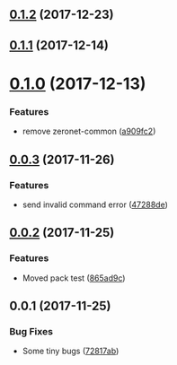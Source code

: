 <a name="0.1.2"></a>
## [0.1.2](https://github.com/ZeroNetJS/zeronet-swarm/compare/v0.1.1...v0.1.2) (2017-12-23)



<a name="0.1.1"></a>
## [0.1.1](https://github.com/ZeroNetJS/zeronet-swarm/compare/v0.1.0...v0.1.1) (2017-12-14)



<a name="0.1.0"></a>
# [0.1.0](https://github.com/ZeroNetJS/zeronet-swarm/compare/v0.0.3...v0.1.0) (2017-12-13)


### Features

* remove zeronet-common ([a909fc2](https://github.com/ZeroNetJS/zeronet-swarm/commit/a909fc2))



<a name="0.0.3"></a>
## [0.0.3](https://github.com/ZeroNetJS/zeronet-js/compare/v0.0.2...v0.0.3) (2017-11-26)


### Features

* send invalid command error ([47288de](https://github.com/ZeroNetJS/zeronet-js/commit/47288de))



<a name="0.0.2"></a>
## [0.0.2](https://github.com/ZeroNetJS/zeronet-js/compare/v0.0.1...v0.0.2) (2017-11-25)


### Features

* Moved pack test ([865ad9c](https://github.com/ZeroNetJS/zeronet-js/commit/865ad9c))



<a name="0.0.1"></a>
## 0.0.1 (2017-11-25)


### Bug Fixes

* Some tiny bugs ([72817ab](https://github.com/ZeroNetJS/zeronet-js/commit/72817ab))



